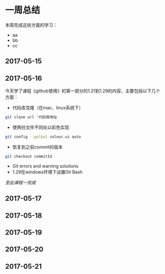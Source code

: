 # 一周总结
本周完成这些方面的学习：
* aa
* bb
* cc
## 2017-05-15
## 2017-05-16
今天学了课程《github使用》的第一部分的1.21到1.29的内容，主要包括以下几个方面：
* 代码库克隆（在mac、linux系统下）
```bash
git clone url *代码库地址
```
* 使两份文件不同处以彩色实现
```bash
git config --golbal colour.ui auto
```
* 恢复到之前commit的版本
```bash
git checkout commitId
```
* Git errors and warning solutions
* 1.29在windows环境下设置Git Bash

*至此课程一完成*
## 2017-05-17
## 2017-05-18
## 2017-05-19
## 2017-05-20
## 2017-05-21
